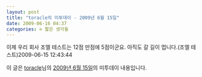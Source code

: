 ```yaml
---
layout: post
title: "toracle의 미투데이 - 2009년 6월 15일"
date: 2009-06-16 04:37
categories: ⊙ 짧은 생각들
---
```


이제 우리 회사 조엘 테스트는 12점 만점에 5점이군요. 아직도 갈 길이 멉니다.(조엘 테스트)2009-06-15 12:43:44

이 글은 [toracle](http://me2day.net/toracle)님의 [2009년 6월 15일](http://me2day.net/toracle/2009/06/15#12:43:44)의 미투데이 내용입니다.


       
